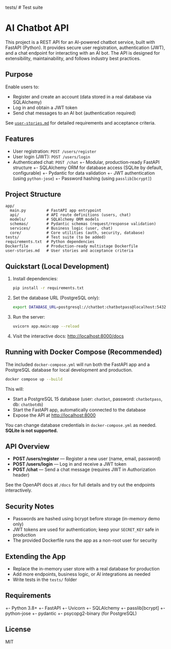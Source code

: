 tests/            # Test suite

# AI Chatbot API

This project is a REST API for an AI-powered chatbot service, built with FastAPI (Python). It provides secure user registration, authentication (JWT), and a chat endpoint for interacting with an AI bot. The API is designed for extensibility, maintainability, and follows industry best practices.

## Purpose


Enable users to:
- Register and create an account (data stored in a real database via SQLAlchemy)
- Log in and obtain a JWT token
- Send chat messages to an AI bot (authentication required)

See [`user-stories.md`](user-stories.md) for detailed requirements and acceptance criteria.

## Features

- User registration: `POST /users/register`
- User login (JWT): `POST /users/login`
- Authenticated chat: `POST /chat`
+- Modular, production-ready FastAPI structure
+- SQLAlchemy ORM for database access (SQLite by default, configurable)
+- Pydantic for data validation
+- JWT authentication (using `python-jose`)
+- Password hashing (using `passlib[bcrypt]`)

## Project Structure

```
app/
  main.py         # FastAPI app entrypoint
  api/            # API route definitions (users, chat)
  models/         # SQLAlchemy ORM models
  schemas/        # Pydantic schemas (request/response validation)
  services/       # Business logic (user, chat)
  core/           # Core utilities (auth, security, database)
tests/            # Test suite (to be added)
requirements.txt  # Python dependencies
Dockerfile        # Production-ready multistage Dockerfile
user-stories.md   # User stories and acceptance criteria
```

## Quickstart (Local Development)


1. Install dependencies:
   ```bash
   pip install -r requirements.txt
   ```


2. Set the database URL (PostgreSQL only):
   ```bash
   export DATABASE_URL=postgresql://chatbot:chatbotpass@localhost:5432/chatbotdb
   ```
3. Run the server:
   ```bash
   uvicorn app.main:app --reload
   ```
4. Visit the interactive docs: [http://localhost:8000/docs](http://localhost:8000/docs)

## Running with Docker Compose (Recommended)

The included `docker-compose.yml` will run both the FastAPI app and a PostgreSQL database for local development and production.

```bash
docker compose up --build
```

This will:
- Start a PostgreSQL 15 database (user: `chatbot`, password: `chatbotpass`, db: `chatbotdb`)
- Start the FastAPI app, automatically connected to the database
- Expose the API at [http://localhost:8000](http://localhost:8000)

You can change database credentials in `docker-compose.yml` as needed. **SQLite is not supported.**

## API Overview

- **POST /users/register** — Register a new user (name, email, password)
- **POST /users/login** — Log in and receive a JWT token
- **POST /chat** — Send a chat message (requires JWT in Authorization header)

See the OpenAPI docs at `/docs` for full details and try out the endpoints interactively.

## Security Notes

- Passwords are hashed using bcrypt before storage (in-memory demo only)
- JWT tokens are used for authentication; keep your `SECRET_KEY` safe in production
- The provided Dockerfile runs the app as a non-root user for security

## Extending the App

- Replace the in-memory user store with a real database for production
- Add more endpoints, business logic, or AI integrations as needed
- Write tests in the `tests/` folder

## Requirements

+- Python 3.8+
+- FastAPI
+- Uvicorn
+- SQLAlchemy
+- passlib[bcrypt]
+- python-jose
+- pydantic
+- psycopg2-binary (for PostgreSQL)

## License

MIT

